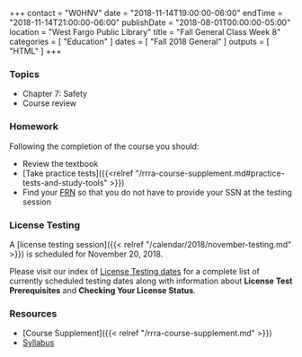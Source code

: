 +++
contact = "W0HNV"
date = "2018-11-14T19:00:00-06:00"
endTime = "2018-11-14T21:00:00-06:00"
publishDate = "2018-08-01T00:00:00-05:00"
location = "West Fargo Public Library"
title = "Fall General Class Week 8"
categories = [ "Education" ]
dates = [ "Fall 2018 General" ]
outputs = [ "HTML" ]
+++
### Topics

* Chapter 7: Safety
* Course review

### Homework

Following the completion of the course you should:

* Review the textbook
* [Take practice tests]({{<relref "/rrra-course-supplement.md#practice-tests-and-study-tools" >}})
* Find your [FRN](http://wireless.fcc.gov/uls/index.htm?job=about_getting_started) so that you do not have to provide your SSN at the testing session

### License Testing

A [license testing session]({{< relref "/calendar/2018/november-testing.md" >}})
is scheduled for November 20, 2018.

Please visit our index of [License Testing dates](/dates/license-testing/)
for a complete list of currently scheduled testing dates along with
information about **License Test Prerequisites** and **Checking Your License
Status**.

### Resources

* [Course Supplement]({{< relref "/rrra-course-supplement.md" >}})
* [Syllabus](/s/fXT3KpheEuGOXBG)
